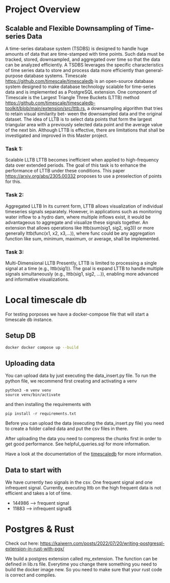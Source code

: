# Project Overview

## Scalable and Flexible Downsampling of Time-series Data
A time-series database system (TSDBS) is designed to handle huge amounts of data that are time-stamped with time points. 
Such data must be tracked, stored, downsampled, and aggregated over time so that the data can be analyzed efficiently. 
A TSDBS leverages the specific characteristics of time series data to store and process data more efficiently than 
general-purpose database systems.
Timescale https://github.com/timescale/timescaledb is an open-source database system designed to make database 
technology scalable for time-series data and is implemented as a PostgreSQL extension. One component of Timescale is 
the Largest Triangle Three Buckets (LTTB) method 
https://github.com/timescale/timescaledb-toolkit/blob/main/extension/src/lttb.rs, a downsampling algorithm that tries to
retain visual similarity bet- ween the downsampled data and the original dataset. The idea of LLTB is to select data
points that form the largest triangular area with a previously selected data point and the average value 
of the next bin. Although LTTB is effective, there are limitations that shall be investigated and improved in
this Master project.

### Task 1: 
Scalable LLTB LTTB becomes inefficient when applied to high-frequency data over extended periods.
The goal of this task is to enhance the performance of LTTB under these conditions.
This paper https://arxiv.org/abs/2305.00332 proposes to use a preselection of points for this.

### Task 2: 
Aggregated LLTB In its current form, LTTB allows visualization of individual timeseries signals separately.
However, in applications such as monitoring water inflow to a hydro dam, where multiple inflows exist, 
it would be advantageous to aggregate and visualize these signals together. An extension that allows operations like 
lttb(sum(sig1, sig2, sig3)) or more generally lttb(func(x1, x2, x3,...)), where func could be any aggregation function
like sum, minimum, maximum, or average, shall be implemented.


### Task 3: 
Multi-Dimensional LLTB Presently, LTTB is limited to processing a single signal at a time (e.g., lttb(sig1)). 
The goal is expand LTTB to handle multiple signals simultaneously (e.g., lttb(sig1, sig2, ...)), 
enabling more advanced and informative visualizations.


# Local timescale db
For testing porposes we have a docker-compose file that will start a timescale db instance.

## Setup DB 

```bash
docker docker compose up --build 
```

## Uploading data

You can upload data by just executing the data_insert.py file. To run the python file, we recommend first creating and activating a venv
```
python3 -m venv venv
source venv/bin/activate
```

and then installing the requirements with 
```
pip install -r requirements.txt
```

Before you can upload the data (executing the data_insert.py file) you need to create a folder called data and put the 
csv files in there.

After uploading the data you need to compress the chunks
first in order to get good performance. See helpful_queries.sql for more information.

Have a look at the documentation of the [timescaledb](https://docs.timescale.com/timescaledb/latest/overview) for more information.


## Data to start with 

We have currently two signals in the csv. One frequent signal and one infrequent signal. Currently, executing lttb on the 
high frequent data is not efficient and takes a lot of time. 

- 144986 --> frequent signal
- 11883 --> infrequent signal$

# Postgres & Rust

Check out here: https://kaiwern.com/posts/2022/07/20/writing-postgresql-extension-in-rust-with-pgx/

We build a postgres extension called my_extension. The function can be defined in lib.rs file. 
Everytime you change there something you need to build the docker image new. So you need to make sure that your rust 
code is correct and compiles.




